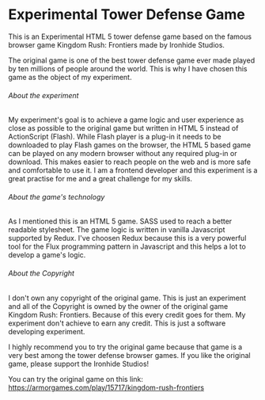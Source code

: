 # Experimental Tower Defense Game
This is an Experimental HTML 5 tower defense game based on the famous browser game Kingdom Rush: Frontiers made by Ironhide Studios.

The original game is one of the best tower defense game ever made played by ten millions of people around the world. This is why I have chosen this game as the object of my experiment.

###### About the experiment
My experiment's goal is to achieve a game logic and user experience as close as possible to the original game but written in HTML 5 instead of ActionScript (Flash). While Flash player is a plug-in it needs to be downloaded to play Flash games on the browser, the HTML 5 based game can be played on any modern browser without any required plug-in or download. This makes easier to reach people on the web and is more safe and comfortable to use it. I am a frontend developer and this experiment is a great practise for me and a great challenge for my skills.

###### About the game's technology
As I mentioned this is an HTML 5 game. SASS used to reach a better readable stylesheet. The game logic is written in vanilla Javascript supported by Redux. I've choosen Redux because this is a very powerful tool for the Flux programming pattern in Javascript and this helps a lot to develop a game's logic.

###### About the Copyright
I don't own any copyright of the original game. This is just an experiment and all of the Copyright is owned by the owner of the original game Kingdom Rush: Frontiers. Because of this every credit goes for them. My experiment don't achieve to earn any credit. This is just a software developing experiment.

I highly recommend you to try the original game because that game is a very best among the tower defense browser games.
If you like the original game, please support the Ironhide Studios!

You can try the original game on this link: https://armorgames.com/play/15717/kingdom-rush-frontiers
